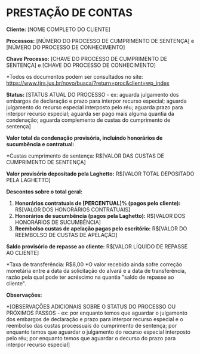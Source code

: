# PRESTAÇÃO DE CONTAS

**Cliente:** [NOME COMPLETO DO CLIENTE]

**Processos:** [NÚMERO DO PROCESSO DE CUMPRIMENTO DE SENTENÇA] e [NÚMERO DO PROCESSO DE CONHECIMENTO]

**Chave Processo:** [CHAVE DO PROCESSO DE CUMPRIMENTO DE SENTENÇA] e [CHAVE DO PROCESSO DE CONHECIMENTO]

*Todos os documentos podem ser consultados no site: https://www.tjrs.jus.br/novo/busca/?return=proc&client=wp_index

**Status:** [STATUS ATUAL DO PROCESSO - ex: aguarda julgamento dos embargos de declaração e prazo para interpor recurso especial; aguarda julgamento do recurso especial interposto pelo réu; aguarda prazo para interpor recurso especial; aguarda ser pago mais alguma quantia da condenação; aguarda complemento de custas do cumprimento de sentença]

**Valor total da condenação provisória, incluindo honorários de sucumbência e contratual:**

*Custas cumprimento de sentença: R$[VALOR DAS CUSTAS DE CUMPRIMENTO DE SENTENÇA]

**Valor provisório depositado pela Laghetto:** R$[VALOR TOTAL DEPOSITADO PELA LAGHETTO]

**Descontos sobre o total geral:**

1.  **Honorários contratuais de [PERCENTUAL]% (pagos pelo cliente):** R$[VALOR DOS HONORÁRIOS CONTRATUAIS]
2.  **Honorários de sucumbência (pagos pela Laghetto):** R$[VALOR DOS HONORÁRIOS DE SUCUMBÊNCIA]
3.  **Reembolso custas de apelação pagas pelo escritório:** R$[VALOR DO REEMBOLSO DE CUSTAS DE APELAÇÃO]

**Saldo provisório de repasse ao cliente:** R$[VALOR LÍQUIDO DE REPASSE AO CLIENTE]

*Taxa de transferência: R$8,00
*O valor recebido ainda sofre correção monetária entre a data da solicitação do alvará e a data de transferência, razão pela qual pode ter acréscimo na quantia "saldo de repasse ao cliente".

**Observações:**

*[OBSERVAÇÕES ADICIONAIS SOBRE O STATUS DO PROCESSO OU PRÓXIMOS PASSOS - ex: por enquanto temos que aguardar o julgamento dos embargos de declaração e prazo para interpor recurso especial e o reembolso das custas processuais do cumprimento de sentença; por enquanto temos que aguardar o julgamento do recurso especial interposto pelo réu; por enquanto temos que aguardar o decurso do prazo para interpor recurso especial]


